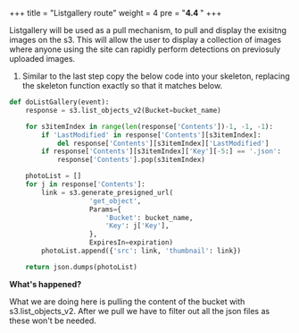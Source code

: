 +++
title = "Listgallery route"
weight = 4
pre = "<b>4.4 </b>"
+++

Listgallery will be used as a pull mechanism, to pull and display the exisitng images on the s3. This will allow the user to display a collection of images where anyone using the site can rapidly perform detections on previosuly uploaded images.

1. Similar to the last step copy the below code into your skeleton, replacing the skeleton function exactly so that it matches below.

```python
def doListGallery(event):
    response = s3.list_objects_v2(Bucket=bucket_name)

    for s3itemIndex in range(len(response['Contents'])-1, -1, -1):
        if 'LastModified' in response['Contents'][s3itemIndex]:
            del response['Contents'][s3itemIndex]['LastModified']
        if response['Contents'][s3itemIndex]['Key'][-5:] == '.json':
            response['Contents'].pop(s3itemIndex)

    photoList = []
    for j in response['Contents']:
        link = s3.generate_presigned_url(
                    'get_object',
                    Params={
                        'Bucket': bucket_name,
                        'Key': j['Key'],
                    },
                    ExpiresIn=expiration)
        photoList.append({'src': link, 'thumbnail': link})

    return json.dumps(photoList)
```

**What's happened?**

What we are doing here is pulling the content of the bucket with s3.list_objects_v2. After we pull we have to filter out all the json files as these won't be needed. 